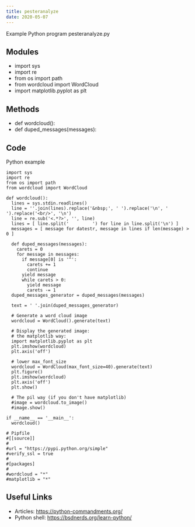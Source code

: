 ```yaml
---
title: pesteranalyze
date: 2020-05-07
---
```

Example Python program pesteranalyze.py

## Modules

* import sys
* import re
* from os import path
* from wordcloud import WordCloud
*   import matplotlib.pyplot as plt

## Methods

* def wordcloud():
*   def duped_messages(messages):

## Code

Python example

    import sys
    import re
    from os import path
    from wordcloud import WordCloud
    
    def wordcloud():
      lines = sys.stdin.readlines()
      line = ''.join(lines).replace('&nbsp;', ' ').replace('\n', ' ').replace('<br/>', '\n')
      line = re.sub('<.*?>', '', line)
      lines = [ line.split('         ') for line in line.split('\n') ]
      messages = [ message for datestr, message in lines if len(message) > 0 ]
    
      def duped_messages(messages):
        carets = 0
        for message in messages:
          if message[0] is '^':
            carets += 1
            continue
          yield message
          while carets > 0:
            yield message
            carets -= 1
      duped_messages_generator = duped_messages(messages)
    
      text = ' '.join(duped_messages_generator)
    
      # Generate a word cloud image
      wordcloud = WordCloud().generate(text)
    
      # Display the generated image:
      # the matplotlib way:
      import matplotlib.pyplot as plt
      plt.imshow(wordcloud)
      plt.axis('off')
    
      # lower max_font_size
      wordcloud = WordCloud(max_font_size=40).generate(text)
      plt.figure()
      plt.imshow(wordcloud)
      plt.axis('off')
      plt.show()
    
      # The pil way (if you don't have matplotlib)
      #image = wordcloud.to_image()
      #image.show()
    
    if __name__ == '__main__':
      wordcloud()
    
    # Pipfile
    #[[source]]
    #
    #url = "https://pypi.python.org/simple"
    #verify_ssl = true
    #
    #[packages]
    #
    #wordcloud = "*"
    #matplotlib = "*"

## Useful Links

- Articles: https://python-commandments.org/
- Python shell: https://bsdnerds.org/learn-python/
